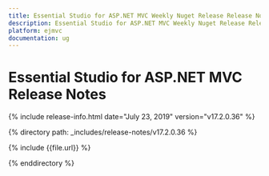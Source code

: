 ```yaml
---
title: Essential Studio for ASP.NET MVC Weekly Nuget Release Release Notes  
description: Essential Studio for ASP.NET MVC Weekly Nuget Release Release Notes  
platform: ejmvc
documentation: ug
---
```


# Essential Studio for ASP.NET MVC  Release Notes  

{% include release-info.html date="July 23, 2019"  version="v17.2.0.36" %} 


{% directory path: _includes/release-notes/v17.2.0.36 %}

{% include {{file.url}} %}

{% enddirectory %}